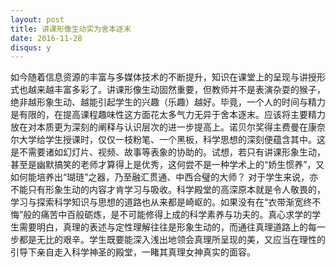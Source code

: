 ```yaml
---
layout: post
title: 讲课形像生动实为舍本逐末
date: 2016-11-28
disqus: y
---
```


如今随着信息资源的丰富与多媒体技术的不断提升，知识在课堂上的呈现与讲授形式也越来越丰富多彩了。讲课形像生动固然重要，但教师并不是表演杂耍的猴子，绝非越形象生动、越能引起学生的兴趣（乐趣）越好。毕竟，一个人的时间与精力是有限的，在提高课程趣味性这方面花太多气力无异于舍本逐末。应该将主要精力放在对本质更为深刻的阐释与认识层次的进一步提高上。诺贝尔奖得主费曼在康奈尔大学给学生授课时，仅仅一枝粉笔、一个黑板，科学思想的深刻便蕴含其中。这是不需要诸如幻灯片、视频、故事等表象的协助的。试想，若只有讲课形象生动，甚至是幽默搞笑的老师才算得上是优秀，这何尝不是一种学术上的“娇生惯养”，又如何能培养出“瑚琏”之器，乃至融汇贯通、中西合璧的大师？ 对于学生来说，亦不能只有形象生动的内容才肯学习与吸收。科学殿堂的高深原本就是令人敬畏的，学习与探索科学知识与思想的道路也从来都是崎岖的。如果没有在“衣带渐宽终不悔”般的痛苦中百般砺炼，是不可能修得上成的科学素养与功夫的。真心求学的学生需要明白，真理的表述与定性理解往往是形象生动的，而通往真理道路上的每一步都是无比的艰辛。学生既要能深入浅出地领会真理所呈现的美，又应当在理性的引导下亲自走入科学神圣的殿堂，一睹其真理女神真实的面容。
